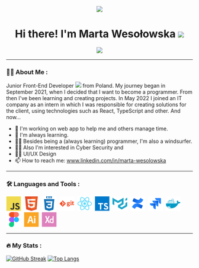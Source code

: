 <div id="header" align="center">
  <img src="https://media0.giphy.com/media/L1R1tvI9svkIWwpVYr/giphy.gif?cid=790b7611062bafdfe40178d91aa41c6a32f50d1558f98d62&rid=giphy.gif&ct=g" width="100"/>
</div>

<h1 align="center">
  Hi there! I'm Marta Wesołowska
  <img src="https://media.giphy.com/media/hvRJCLFzcasrR4ia7z/giphy.gif" width="30px"/>
</h1>

<div align="center"> <img src="https://media1.giphy.com/media/1GEATImIxEXVR79Dhk/giphy.gif?cid=ecf05e47gurqm89r85jgypry75xw8r3wnjce7jhhpzmgxn4a&rid=giphy.gif&ct=g"/></div>

---

### :woman_technologist: About Me :

Junior Front-End Developer <img src="https://media.giphy.com/media/WUlplcMpOCEmTGBtBW/giphy.gif" width="30"> from Poland. My journey began in September 2021, when I decided that I want to become a programmer. From then I've been learning and creating projects. In May 2022 I joined an IT company as an intern in which I was responsible for creating solutions for the client, using technologies such as React, TypeScript and other. And now...   

- :telescope: I'm working on web app to help me and others manage time.
- :seedling: I'm always learning.
- :surfing_woman: Besides being a (always learning) programmer, I'm also a windsurfer.
- :female_detective: Also I'm interested in Cyber Security and 
- :woman_artist: UI/UX Design
- :mailbox: How to reach me: www.linkedin.com/in/marta-wesolowska


---

### :hammer_and_wrench: Languages and Tools :

<div>
    <img src="https://github.com/devicons/devicon/blob/master/icons/javascript/javascript-original.svg" title="JavaScript" alt="JavaScript" width="40" height="40"/>&nbsp;
    <img src="https://github.com/devicons/devicon/blob/master/icons/html5/html5-original.svg" title="HTML5" alt="HTML" width="40" height="40"/>&nbsp;
    <img src="https://github.com/devicons/devicon/blob/master/icons/css3/css3-plain-wordmark.svg"  title="CSS3" alt="CSS" width="40" height="40"/>&nbsp;
    <img src="https://github.com/devicons/devicon/blob/master/icons/git/git-plain-wordmark.svg"  title="GIT" alt="GIT" width="40" height="40"/>&nbsp;
    <img src="https://github.com/devicons/devicon/blob/master/icons/react/react-original.svg"  title="REACT" alt="REACT" width="40" height="40"/>&nbsp;
  <img src="https://github.com/devicons/devicon/blob/master/icons/typescript/typescript-plain.svg"  title="TS" alt="TS" width="40" height="40"/>&nbsp;
    <img src="https://github.com/devicons/devicon/blob/master/icons/materialui/materialui-plain.svg"  title="MUI" alt="MUI" width="40" height="40"/>&nbsp;
    <img src="https://github.com/devicons/devicon/blob/master/icons/confluence/confluence-original.svg"  title="CONFLUENCE" alt="CONFLUENCE" width="40" height="40"/>&nbsp;
  <img src="https://github.com/devicons/devicon/blob/master/icons/jira/jira-original.svg"  title="JIRA" alt="JIRA" width="40" height="40"/>&nbsp;
    <img src="https://github.com/devicons/devicon/blob/master/icons/docker/docker-plain.svg"  title="DOCKER" alt="DOCKER" width="40" height="40"/>&nbsp;
    <img src="https://github.com/devicons/devicon/blob/master/icons/figma/figma-original.svg"  title="FIGMA" alt="FIGMA" width="40" height="40"/>&nbsp;
    <img src="https://github.com/devicons/devicon/blob/master/icons/illustrator/illustrator-plain.svg"  title="AI" alt="AI" width="40" height="40"/>&nbsp;
    <img src="https://github.com/devicons/devicon/blob/master/icons/xd/xd-plain.svg"  title="XD" alt="XD" width="40" height="40"/>&nbsp;
  
 
</div>

---

### :fire: My Stats :

[![GitHub Streak](http://github-readme-streak-stats.herokuapp.com?user=paltoalko&theme=dark&background=000000)](https://git.io/streak-stats)
[![Top Langs](https://github-readme-stats.vercel.app/api/top-langs/?username=paltoalko&layout=compact&theme=vision-friendly-dark)](https://github.com/anuraghazra/github-readme-stats)
